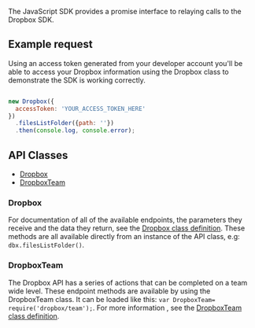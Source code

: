 The JavaScript SDK provides a promise interface to relaying calls to the Dropbox SDK.

## Example request
Using an access token generated from your developer account you'll be able to access your Dropbox information using the Dropbox class to demonstrate the SDK is working correctly.

```javascript

new Dropbox({
  accessToken: 'YOUR_ACCESS_TOKEN_HERE'
})
  .filesListFolder({path: ''})
  .then(console.log, console.error);
```

## API Classes

- [Dropbox](Dropbox.html)
- [DropboxTeam](DropboxTeam.html)

### Dropbox

For documentation of all of the available endpoints, the parameters they receive and the data they return, see the [Dropbox class definition](Dropbox.html). These methods are all available directly from an instance of the API class, e.g: `dbx.filesListFolder()`.

### DropboxTeam

The Dropbox API has a series of actions that can be completed on a team wide level. These endpoint methods are available by using the DropboxTeam class. It can be loaded like this: `var DropboxTeam= require('dropbox/team');`. For more information , see the [DropboxTeam class definition](http://dropbox.github.io/dropbox-sdk-js/DropboxTeam.html).
